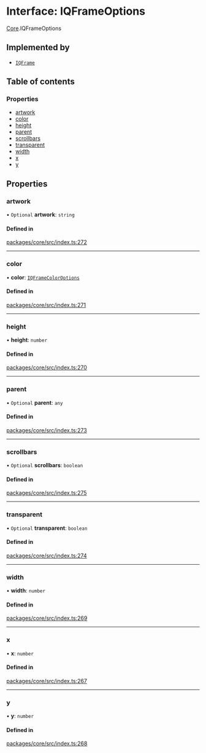 # Interface: IQFrameOptions

[Core](../modules/Core.md).IQFrameOptions

## Implemented by

- [`IQFrame`](../classes/Core.IQFrame.md)

## Table of contents

### Properties

- [artwork](Core.IQFrameOptions.md#artwork)
- [color](Core.IQFrameOptions.md#color)
- [height](Core.IQFrameOptions.md#height)
- [parent](Core.IQFrameOptions.md#parent)
- [scrollbars](Core.IQFrameOptions.md#scrollbars)
- [transparent](Core.IQFrameOptions.md#transparent)
- [width](Core.IQFrameOptions.md#width)
- [x](Core.IQFrameOptions.md#x)
- [y](Core.IQFrameOptions.md#y)

## Properties

### artwork

• `Optional` **artwork**: `string`

#### Defined in

[packages/core/src/index.ts:272](https://github.com/iniquitybbs/iniquity/blob/29195b9/packages/core/src/index.ts#L272)

___

### color

• **color**: [`IQFrameColorOptions`](../enums/Core.IQFrameColorOptions.md)

#### Defined in

[packages/core/src/index.ts:271](https://github.com/iniquitybbs/iniquity/blob/29195b9/packages/core/src/index.ts#L271)

___

### height

• **height**: `number`

#### Defined in

[packages/core/src/index.ts:270](https://github.com/iniquitybbs/iniquity/blob/29195b9/packages/core/src/index.ts#L270)

___

### parent

• `Optional` **parent**: `any`

#### Defined in

[packages/core/src/index.ts:273](https://github.com/iniquitybbs/iniquity/blob/29195b9/packages/core/src/index.ts#L273)

___

### scrollbars

• `Optional` **scrollbars**: `boolean`

#### Defined in

[packages/core/src/index.ts:275](https://github.com/iniquitybbs/iniquity/blob/29195b9/packages/core/src/index.ts#L275)

___

### transparent

• `Optional` **transparent**: `boolean`

#### Defined in

[packages/core/src/index.ts:274](https://github.com/iniquitybbs/iniquity/blob/29195b9/packages/core/src/index.ts#L274)

___

### width

• **width**: `number`

#### Defined in

[packages/core/src/index.ts:269](https://github.com/iniquitybbs/iniquity/blob/29195b9/packages/core/src/index.ts#L269)

___

### x

• **x**: `number`

#### Defined in

[packages/core/src/index.ts:267](https://github.com/iniquitybbs/iniquity/blob/29195b9/packages/core/src/index.ts#L267)

___

### y

• **y**: `number`

#### Defined in

[packages/core/src/index.ts:268](https://github.com/iniquitybbs/iniquity/blob/29195b9/packages/core/src/index.ts#L268)
